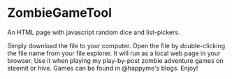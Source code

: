 # ZombieGameTool
An HTML page with javascript random dice and list-pickers.

Simply download the file to your computer.
Open the file by double-clicking the file name from your file explorer.
It will run as a local web page in your browser.
Use it when playing my play-by-post zombie adventure games on steemit or hive. Games can be found in @happyme's blogs.
Enjoy!

